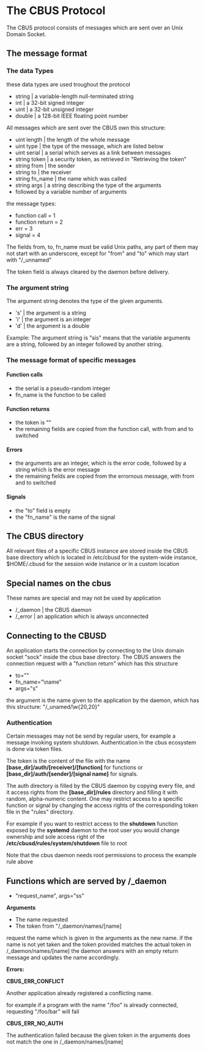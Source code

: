 # The CBUS Protocol
The CBUS protocol consists of messages which are sent over an Unix
Domain Socket.
## The message format
### The data Types
these data types are used troughout the protocol

- string | a variable-length null-terminated string
- int | a 32-bit signed integer
- uint | a 32-bit unsigned integer
- double | a 128-bit IEEE floating point number

All messages which are sent over the CBUS own this structure:

- uint length | the length of the whole message
- uint type | the type of the message, which are listed below
- uint serial | a serial which serves as a link between messages
- string token | a security token, as retrieved in "Retrieving the token"
- string from | the sender
- string to | the receiver
- string fn\_name | the name which was called
- string args | a string describing the type of the arguments
- followed by a variable number of arguments

the message types:

- function call = 1
- function return = 2
- err = 3
- signal = 4

The fields from,  to, fn\_name must be valid Unix paths, any part of
them may not start with an underscore, except for "from" and "to" which may 
start with "/\_unnamed"

The token  field is always cleared by the daemon before delivery.

### The argument string

The argument string denotes the type of the given arguments. 

- 's' | the argument is a string
- 'i' | the argument is an integer
- 'd' | the argument is a double

Example:
The argument string is "sis" means that  the variable arguments are a string, followed
by an integer followed by another string.
### The message format of specific messages
#### Function calls

- the serial is a pseudo-random integer
- fn\_name is the function to be called

#### Function returns

- the token is ""
- the remaining fields are copied from the function call, with from and to switched
#### Errors

- the arguments are an integer, which is the error code, followed by a string which
is the error message
- the remaining fields are copied from the errornous message, with from and to switched
#### Signals

- the "to" field is empty
- the "fn\_name" is the name of the signal

## The CBUS directory
All relevant files of a specific CBUS instance are stored inside the CBUS base directory
which is located in /etc/cbusd for the system-wide instance, $HOME/.cbusd for the session
wide instance or in a custom location
## Special names on the cbus

These names are special and may not be used by application

- /\_daemon | the CBUS daemon
- /\_error | an application which is always unconnected

## Connecting to the CBUSD

An application starts the connection by connecting to the Unix domain socket
"sock" inside the cbus base directory. The CBUS answers the connection request
with a "function return" which has this structure

- to=""
- fn\_name="\name"
- args="s"

the argument is the name given to the application by the daemon, which has this structure: "/\_unamed/\\w{20,20}"

### Authentication

Certain messages may not be send by regular users, for example a message invoking system shutdown. Authentication in the cbus ecosystem is done
via token files.

The token is the content of the file with the name **[base\_dir]/auth/[receiver]/[function]** for 
functions or **[base\_dir]/auth/[sender]/[signal name]** for  signals.

The auth directory is filled
by the CBUS daemon by copying every file, and it access rights from the **[base\_dir]/rules**
directory and filling it with random, alpha-numeric content. One may restrict
access to a specific function or signal by changing the access rights of the
corresponding token file in the "rules" directory. 

For example if you want to restrict access to the **shutdown** function
exposed by the **systemd** daemon to the root user you would change ownership
and sole access right of the **/etc/cbusd/rules/system/shutdown** file to
root

Note that the cbus daemon needs root permissions to process the example
rule above

## Functions which are served by /\_daemon

- "request\_name", args="ss"

**Arguments**

- The name requested
- The token from "/\_daemon/names/[name]

request the name which is given in the arguments as the new name.
if the name is not yet taken and the token provided
matches the actual token in /\_daemon/names/[name] the daemon answers with an empty return message and updates
the name accordingly. 

**Errors:**

**CBUS\_ERR\_CONFLICT**

Another application already registered a conflicting name.

for example if a program with the name "/foo" is already connected, requesting "/foo/bar"
will fail

**CBUS\_ERR\_NO\_AUTH**

The authentication failed because the given token in the arguments does not match the one in
/\_daemon/names/[name]
